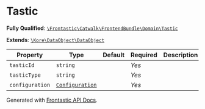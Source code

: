 #  Tastic

**Fully Qualified**: [`\Frontastic\Catwalk\FrontendBundle\Domain\Tastic`](../../../../src/php/FrontendBundle/Domain/Tastic.php)

**Extends**: [`\Kore\DataObject\DataObject`](https://github.com/kore/DataObject)

Property|Type|Default|Required|Description
--------|----|-------|--------|-----------
`tasticId` | `string` |  | *Yes* | 
`tasticType` | `string` |  | *Yes* | 
`configuration` | [`Configuration`](Tastic/Configuration.md) |  | *Yes* | 

Generated with [Frontastic API Docs](https://github.com/FrontasticGmbH/apidocs).

